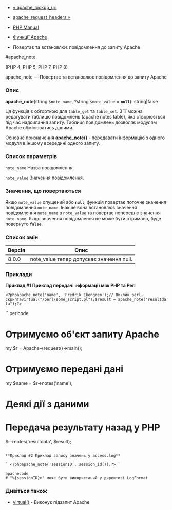- [« apache_lookup_uri](function.apache-lookup-uri.md)
- [apache_request_headers »](function.apache-request-headers.md)

- [PHP Manual](index.md)
- [Функції Apache](ref.apache.md)
- Повертає та встановлює повідомлення до запиту Apache

#apache_note

(PHP 4, PHP 5, PHP 7, PHP 8)

apache_note — Повертає та встановлює повідомлення до запиту Apache

### Опис

**apache_note**(string `$note_name`, ?string `$note_value` =
**`null`**): string\|false

Ця функція є обгорткою для `table_get` та `table_set`. З її
можна редагувати таблицю повідомлень (apache notes table),
яка створюється під час надсилання запиту. Таблиця повідомлень
дозволяє модулям Apache обмінюватись даними.

Основне призначення **apache_note()** - передавати інформацію з одного
модуля в іншому всередині одного запиту.

### Список параметрів

`note_name`
Назва повідомлення.

`note_value`
Значення повідомлення.

### Значення, що повертаються

Якщо `note_value` опущений або **`null`**, функція повертає поточне
значення повідомлення `note_name`. Інакше вона встановлює
значення повідомлення `note_name` в `note_value` та повертає попереднє
значення `note_name`. Якщо значення повідомлення не може бути отримано,
буде повернуто **`false`**.

### Список змін

| Версія | Опис                                     |
|--------|------------------------------------------|
| 8.0.0  | note_value тепер допускає значення null. |

### Приклади

**Приклад #1 Приклад передачі інформації між PHP та Perl**

` <?phpapache_note('name', 'Fredrik Ekengren');// Виклик perl-скриптаvirtual("/perl/some_script.pl");$result = apache_note("resultdata");?> `

`` perlcode
# Отримуємо об'єкт запиту Apache
my $r = Apache->request()->main();

# Отримуємо передані дані
my $name = $r->notes('name');

# Деякі дії з даними

# Передача результату назад у PHP
$r->notes('resultdata', $result);
````

**Приклад #2 Приклад запису значень у access.log**

` <?phpapache_note('sessionID', session_id());?> `

apachecode
# "%{sessionID}n" може бути використаний у директиві LogFormat
````

### Дивіться також

- [virtual()](function.virtual.md) - Виконує підзапит Apache
